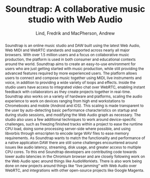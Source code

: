 --- 
title: "Soundtrap: A collaborative music studio with Web Audio" 
abstract: "Soundtrap is an online music studio and DAW built using the latest Web Audio, Web MIDI and WebRTC standards and supported across nearly all major browsers. With over 1.5 million users and a focus on collaborative music production, the platform is used in both consumer and educational contexts around the world. Soundtrap aims to create an easy-to-use environment for users who are just getting started with music production, while still providing the advanced features required by more experienced users. The platform allows users to connect and compose music together using MIDI, live instruments and voice, in addition to providing a wide variety of loops and effects. Inside the studio users have access to integrated video chat over WebRTC, enabling instant feedback with collaborators as they create projects together in real-time. Soundtrap also works on a variety of hardware and platforms, scaling the audio experience to work on devices ranging from high end workstations to Chromebooks and mobile (Android and iOS). This scaling is made transparent to the user by auto-detecting basic performance characteristics on startup and during studio sessions, and modifying the Web Audio graph as necessary. The studio also uses a few additional techniques to work around device-specific challenges, such as freezing finished tracks within a project to ease the runtime CPU load, doing some processing server-side where possible, and using libvorbis through emscripten to encode large WAV files to ease memory requirements. As Soundtrap wants to match the functionality and performance of a native application DAW there are still some challenges encountered around issues like audio latency, streaming, disk usage, and greater access to multiple CPU cores. To this end Soundtrap developers are contributing code towards lower audio latencies in the Chromium browser and are closely following work on the Web Audio spec around things like AudioWorklets. There is also work being done on new projects around things like ”live jamming” with Web Audio over WebRTC, and integrations with other open-source projects like Google Magenta." 
address: "London" 
author: "Lind, Fredrik and MacPherson, Andrew"
webAuthor: "Fredrik Lind, Andrew MacPherson" 
booktitle: "Proceedings of the International Web Audio Conference" 
editor: "Thalmann, Florian and Ewert, Sebastian" 
month: "Proceedings of the International Web Audio Conference"
pages: "" 
publisher: "Queen Mary University of London" 
series: "WAC '17"
track: "Talk"  
year: "2017" 
id: "2017_EA_29" 
tags: year2017
media: undefined 
pdflink: undefined
ISSN: 2663-5844
---
